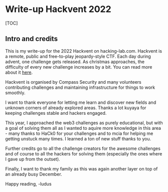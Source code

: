 # Write-up Hackvent 2022

[TOC]

## Intro and credits

This is my write-up for the 2022 Hackvent on hacking-lab.com.
Hackvent is a remote, public and free-to-play jeopardy-style CTF.
Each day during advent, one challenge gets released. 
As christmas approaches, the difficulty of every new challenge increases by a bit. 
You can read more about it [here](https://hacking-lab.com/events/hackvent-2022#what-is-hackvent).

Hackvent is organised by Compass Security and many volunteers contributing challenges and maintaining infrastructure for things to work smoothly.

I want to thank everyone for letting me learn and discover new fields and unknown corners of already explored areas. Thanks a lot kuyaya for keeping challenges stable and hackers engaged.

This year, I approached the web3 challenges as purely educational, but with a goal of solving them all as I wanted to aquire more knowledge in this area - many thanks to HaCk0 for your challenges and to mcia for helping me getting unstuck many times. I learned a ton of new stuff thanks to you.

Further credits go to all the challenge creators for the awesome challenges and of course to all the hackers for solving them (especially the ones where I gave up from the outset).

Finally, I want to thank my family as this was again another layer on top of an already busy December.

Happy reading,
-ludus

